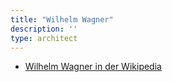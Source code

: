 ```yaml
---
title: "Wilhelm Wagner"
description: ''
type: architect
---
```


* [Wilhelm Wagner in der Wikipedia](https://de.wikipedia.org/wiki/Wilhelm_Wagner_(Architekt))
